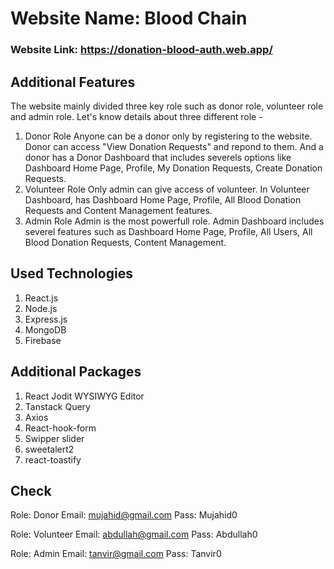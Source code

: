 # Website Name: Blood Chain
### Website Link: https://donation-blood-auth.web.app/

## Additional Features 
The website mainly divided three key role such as donor role, volunteer role and admin role. Let's know details about three different role - 
1. Donor Role
Anyone can be a donor only by registering to the website. Donor can access "View Donation Requests" and repond to them. And a donor has a Donor Dashboard that includes severels options like Dashboard Home Page, Profile, My Donation Requests, Create Donation Requests. 
2. Volunteer Role
Only admin can give access of volunteer. In Volunteer Dashboard, has    Dashboard Home Page, Profile, All Blood Donation Requests and Content Management features.
3. Admin Role
Admin is the most powerfull role. Admin Dashboard includes severel features such as Dashboard Home Page, Profile, All Users, All Blood Donation Requests, Content Management.

## Used Technologies
1. React.js
2. Node.js
3. Express.js
4. MongoDB
5. Firebase

## Additional Packages
1. React Jodit WYSIWYG Editor
2. Tanstack Query
3. Axios
4. React-hook-form
5. Swipper slider
6. sweetalert2
7. react-toastify

## Check
Role: Donor
Email: mujahid@gmail.com
Pass: Mujahid0

Role: Volunteer
Email: abdullah@gmail.com
Pass: Abdullah0

Role: Admin
Email: tanvir@gmail.com
Pass: Tanvir0
  
